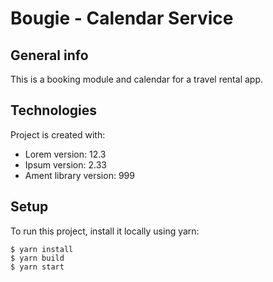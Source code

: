 # Bougie - Calendar Service

## General info
This is a booking module and calendar for a travel rental app. 
	
## Technologies
Project is created with:
* Lorem version: 12.3
* Ipsum version: 2.33
* Ament library version: 999
	
## Setup
To run this project, install it locally using yarn:

```
$ yarn install
$ yarn build
$ yarn start
